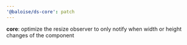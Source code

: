 ```yaml
---
'@baloise/ds-core': patch
---
```


**core**: optimize the resize observer to only notify when width or height changes of the component
